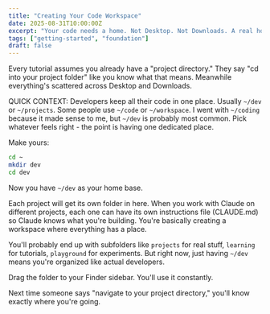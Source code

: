 ```yaml
---
title: "Creating Your Code Workspace"
date: 2025-08-31T10:00:00Z
excerpt: "Your code needs a home. Not Desktop. Not Downloads. A real home."
tags: ["getting-started", "foundation"]
draft: false
---
```


Every tutorial assumes you already have a "project directory." They say "cd into your project folder" like you know what that means. Meanwhile everything's scattered across Desktop and Downloads.

<span class="context-label">QUICK CONTEXT:</span> Developers keep all their code in one place. Usually `~/dev` or `~/projects`. Some people use `~/code` or `~/workspace`. I went with `~/coding` because it made sense to me, but `~/dev` is probably most common. Pick whatever feels right - the point is having one dedicated place.

Make yours:

```bash
cd ~
mkdir dev
cd dev
```

Now you have `~/dev` as your home base.

Each project will get its own folder in here. When you work with Claude on different projects, each one can have its own instructions file (CLAUDE.md) so Claude knows what you're building. You're basically creating a workspace where everything has a place.

You'll probably end up with subfolders like `projects` for real stuff, `learning` for tutorials, `playground` for experiments. But right now, just having `~/dev` means you're organized like actual developers.

Drag the folder to your Finder sidebar. You'll use it constantly.

Next time someone says "navigate to your project directory," you'll know exactly where you're going.